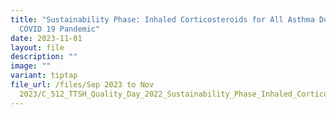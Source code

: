 ```yaml
---
title: "Sustainability Phase: Inhaled Corticosteroids for All Asthma During
  COVID 19 Pandemic"
date: 2023-11-01
layout: file
description: ""
image: ""
variant: tiptap
file_url: /files/Sep 2023 to Nov
  2023/C_512_TTSH_Quality_Day_2022_Sustainability_Phase_Inhaled_Corticosteroids.pdf
---
```

